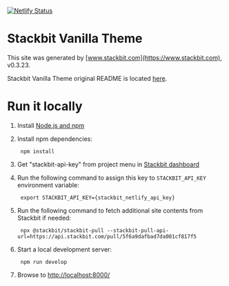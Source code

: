 [![Netlify Status](https://api.netlify.com/api/v1/badges/04cfb908-682c-4469-b894-7bfdc949cc37/deploy-status)](https://app.netlify.com/sites/spectacular-crane-a9daf/deploys)
# Stackbit Vanilla Theme

This site was generated by [www.stackbit.com](https://www.stackbit.com), v0.3.23.

Stackbit Vanilla Theme original README is located [here](./README.theme.md).

# Run it locally 

1. Install [Node.js and npm](https://nodejs.org/en/)

1. Install npm dependencies:

        npm install

1. Get "stackbit-api-key" from project menu in [Stackbit dashboard](https://app.stackbit.com/dashboard)

1. Run the following command to assign this key to `STACKBIT_API_KEY` environment variable:

        export STACKBIT_API_KEY={stackbit_netlify_api_key}

1. Run the following command to fetch additional site contents from Stackbit if needed:

        npx @stackbit/stackbit-pull --stackbit-pull-api-url=https://api.stackbit.com/pull/5f6a9dafbad7da001cf817f5

1. Start a local development server:

        npm run develop

1. Browse to [http://localhost:8000/](http://localhost:8000/)
